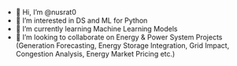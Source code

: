- 👋 Hi, I’m @nusrat0
- 👀 I’m interested in DS and ML for Python
- 🌱 I’m currently learning Machine Learning Models
- 💞️ I’m looking to collaborate on Energy & Power System Projects (Generation Forecasting, Energy Storage Integration, Grid Impact, Congestion Analysis, Energy Market Pricing etc.)


<!---
nusrat0/nusrat0 is a ✨ special ✨ repository because its `README.md` (this file) appears on your GitHub profile.
You can click the Preview link to take a look at your changes.
--->

